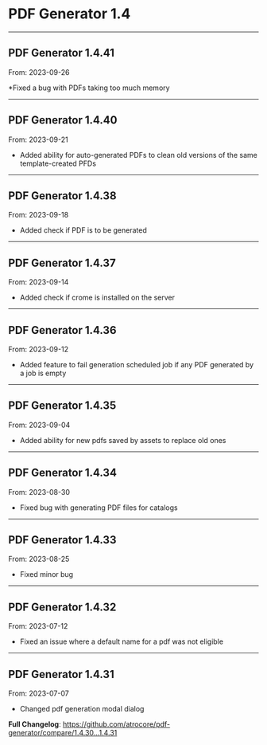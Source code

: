 # PDF Generator 1.4


---

## PDF Generator 1.4.41
From: 2023-09-26

*Fixed a bug with PDFs taking too much memory

---

## PDF Generator 1.4.40
From: 2023-09-21

* Added ability for auto-generated PDFs to clean old versions of the same template-created PFDs

---

## PDF Generator 1.4.38
From: 2023-09-18

* Added check if PDF is to be generated

---

## PDF Generator 1.4.37
From: 2023-09-14

* Added check if crome is installed on the server

---

## PDF Generator 1.4.36
From: 2023-09-12

* Added feature to fail generation scheduled job if any PDF generated by a job is empty

---

## PDF Generator 1.4.35
From: 2023-09-04

* Added ability for new pdfs saved by assets to replace old ones

---

## PDF Generator 1.4.34
From: 2023-08-30

* Fixed bug with generating PDF files for catalogs  

---

## PDF Generator 1.4.33
From: 2023-08-25

* Fixed minor bug

---

## PDF Generator 1.4.32
From: 2023-07-12

* Fixed an issue where a default name for a pdf was not eligible

---

## PDF Generator 1.4.31
From: 2023-07-07

* Changed pdf generation modal dialog


**Full Changelog**: https://github.com/atrocore/pdf-generator/compare/1.4.30...1.4.31